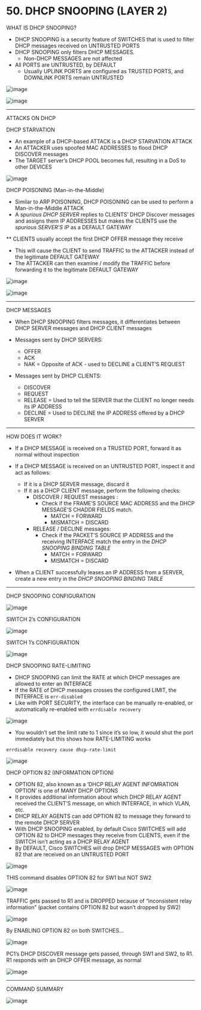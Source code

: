 # 50. DHCP SNOOPING (LAYER 2)

WHAT IS DHCP SNOOPING?

- DHCP SNOOPING is a security feature of SWITCHES that is used to filter DHCP messages received on UNTRUSTED PORTS
- DHCP SNOOPING only filters DHCP MESSAGES.
    - Non-DHCP MESSAGES are not affected
- All PORTS are UNTRUSTED, by DEFAULT
    - Usually UPLINK PORTS are configured as TRUSTED PORTS, and DOWNLINK PORTS remain UNTRUSTED
    

![image](https://github.com/psaumur/CCNA/assets/106411237/9ed71d09-d94c-4fc9-ad87-1b31acfdd132)

![image](https://github.com/psaumur/CCNA/assets/106411237/9d7d23a6-9d54-4234-a07e-a5caea136c94)

---

ATTACKS ON DHCP

DHCP STARVATION

- An example of a DHCP-based ATTACK is a DHCP STARVATION ATTACK
- An ATTACKER uses spoofed MAC ADDRESSES to flood DHCP DISCOVER messages
- The TARGET server’s DHCP POOL becomes full, resulting in a DoS to other DEVICES

![image](https://github.com/psaumur/CCNA/assets/106411237/33dfbb8b-2b78-4700-b4ab-0dd95fc03eed)

DHCP POISONING (Man-in-the-Middle)

- Similar to ARP POISONING, DHCP POISONING can be used to perform a Man-in-the-Middle ATTACK
- A *spurious DHCP SERVER* replies to CLIENTS’ DHCP Discover messages and assigns them IP ADDRESSES but makes the CLIENTS use the *spurious SERVER’S IP* as a DEFAULT GATEWAY

** CLIENTS usually accept the first DHCP OFFER message they receive

- This will cause the CLIENT to send TRAFFIC to the ATTACKER instead of the legitimate DEFAULT GATEWAY
- The ATTACKER can then examine / modify the TRAFFIC before forwarding it to the legitimate DEFAULT GATEWAY

![image](https://github.com/psaumur/CCNA/assets/106411237/d0cd7a5c-9ff4-4ab7-bec6-4edec4ea2646)

![image](https://github.com/psaumur/CCNA/assets/106411237/1573bcb7-6fa8-46d7-8cb8-46e30bac559d)

---

DHCP MESSAGES

- When DHCP SNOOPING filters messages, it differentiates between DHCP SERVER messages and DHCP CLIENT messages

- Messages sent by DHCP SERVERS:
    - OFFER
    - ACK
    - NAK = Opposite of ACK - used to DECLINE a CLIENT’S REQUEST
- Messages sent by DHCP CLIENTS:
    - DISCOVER
    - REQUEST
    - RELEASE = Used to tell the SERVER that the CLIENT no longer needs its IP ADDRESS
    - DECLINE = Used to DECLINE the IP ADDRESS offered by a DHCP SERVER

---

HOW DOES IT WORK?

- If a DHCP MESSAGE is received on a TRUSTED PORT, forward it as normal without inspection
- If a DHCP MESSAGE is received on an UNTRUSTED PORT, inspect it and act as follows:
    - If it is a DHCP SERVER message, discard it
    - If it as a DHCP CLIENT message, perform the following checks:
        - DISCOVER / REQUEST messages :
            - Check if the FRAME’S SOURCE MAC ADDRESS and the DHCP MESSAGE’S CHADDR FIELDS match.
                - MATCH = FORWARD
                - MISMATCH = DISCARD
        - RELEASE / DECLINE messages:
            - Check if the PACKET’S SOURCE IP ADDRESS and the receiving INTERFACE match the entry in the *DHCP SNOOPING BINDING TABLE*
                - MATCH = FORWARD
                - MISMATCH = DISCARD
    
- When a CLIENT successfully leases an IP ADDRESS from a SERVER, create a new entry in the *DHCP SNOOPING BINDING TABLE*

---

DHCP SNOOPING CONFIGURATION

![image](https://github.com/psaumur/CCNA/assets/106411237/729466dc-9432-47d2-8799-652fa064b058)

SWITCH 2’s CONFIGURATION

![image](https://github.com/psaumur/CCNA/assets/106411237/8d6cacb8-ffd8-4cf0-bd96-fe9978377989)

SWITCH 1’s CONFIGURATION

![image](https://github.com/psaumur/CCNA/assets/106411237/bb11e4fd-a340-4dd3-a6f5-3cd280fc5a13)

DHCP SNOOPING RATE-LIMITING

- DHCP SNOOPING can limit the RATE at which DHCP messages are allowed to enter an INTERFACE
- If the RATE of DHCP messages crosses the configured LIMIT, the INTERFACE is `err-disabled`
- Like with PORT SECURITY, the interface can be manually re-enabled, or automatically re-enabled with `errdisable recovery`

![image](https://github.com/psaumur/CCNA/assets/106411237/6586df19-5a58-4ca3-a316-bd0aeb2ce67c)

- You wouldn’t set the limit rate to 1 since it’s so low, it would shut the port immediately but this shows how RATE-LIMITING works

`errdisable recovery cause dhcp-rate-limit`

![image](https://github.com/psaumur/CCNA/assets/106411237/83c324aa-baa0-4ae1-82ac-157e503e048a)

DHCP OPTION 82 (INFORMATION OPTION)

- OPTION 82, also known as a ‘DHCP RELAY AGENT INFOMRATION OPTION’ is one of MANY DHCP OPTIONS
- It provides additional information about which DHCP RELAY AGENT received the CLIENT’S message, on which INTERFACE, in which VLAN, etc.
- DHCP RELAY AGENTS can add OPTION 82 to message they forward to the remote DHCP SERVER
- With DHCP SNOOPING enabled, by default Cisco SWITCHES will add OPTION 82 to DHCP messages they receive from CLIENTS, even if the SWITCH isn’t acting as a DHCP RELAY AGENT
- By DEFAULT, Cisco SWITCHES will drop DHCP MESSAGES with OPTION 82 that are received on an UNTRUSTED PORT

![image](https://github.com/psaumur/CCNA/assets/106411237/2efc6edd-21fd-4c1a-bb11-9c1f761e1d32)

THIS command disables OPTION 82 for SW1 but NOT SW2 

![image](https://github.com/psaumur/CCNA/assets/106411237/84f1c3f2-9ad1-4367-97f3-95dab053b30c)

TRAFFIC gets passed to R1 and is DROPPED because of “inconsistent relay information” (packet contains OPTION 82 but wasn’t dropped by SW2)

![image](https://github.com/psaumur/CCNA/assets/106411237/5c4b547e-c588-4d62-8098-76902199a131)

By ENABLING OPTION 82 on both SWITCHES…

![image](https://github.com/psaumur/CCNA/assets/106411237/dda50cf6-ae86-47ec-9b4f-104669697f64)

PC1’s DHCP DISCOVER message gets passed, through SW1 and SW2, to R1.
R1 responds with an DHCP OFFER message, as normal

![image](https://github.com/psaumur/CCNA/assets/106411237/7e59cc5a-bf8e-482d-848d-5bfa0540c74b)

---

COMMAND SUMMARY

![image](https://github.com/psaumur/CCNA/assets/106411237/308e32fa-52bd-4ee4-9356-f14e65416e17)
